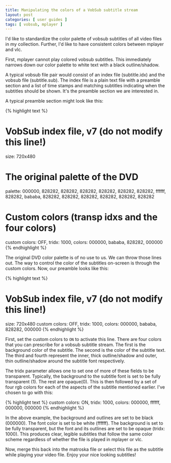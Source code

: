 ```yaml
---
title: Manipulating the colors of a VobSub subtitle stream
layout: post
categories: [ user guides ]
tags: [ vobsub, mplayer ]
---
```


I'd like to standardize the color palette of vobsub subtitles of all video files in my collection.
Further, I'd like to have consistent colors between mplayer and vlc.

First, mplayer cannot play colored vobsub subtitles.
This immediately narrows down our color palette to white text with a black outline/shadow.

A typical vobsub file pair would consist of an index file (subtitle.idx) and the vobsub file (subtitle.sub).
The index file is a plain text file with a preamble section and a list of time stamps and matching subtitles indicating when the subtitles should be shown.
It's the preamble section we are interested in.

A typical preamble section might look like this:

{% highlight text %}
# VobSub index file, v7 (do not modify this line!)
size: 720x480
# The original palette of the DVD
palette: 000000, 828282, 828282, 828282, 828282, 828282, 828282, ffffff, 828282, bababa, 828282, 828282, 828282, 828282, 828282, 828282
# Custom colors (transp idxs and the four colors)
custom colors: OFF, tridx: 1000, colors: 000000, bababa, 828282, 000000
{% endhighlight %}

The original DVD color palette is of no use to us.
We can throw those lines out.
The way to control the color of the subtitles on-screen is through the custom colors.
Now, our preamble looks like this:

{% highlight text %}
# VobSub index file, v7 (do not modify this line!)
size: 720x480
custom colors: OFF, tridx: 1000, colors: 000000, bababa, 828282, 000000
{% endhighlight %}

First, set the custom colors to `ON` to activate this line.
There are four colors that you can prescribe for a vobsub subtitle stream.
The first is the background color of the subtitle.
The second is the color of the subtitle text.
The third and fourth represent the inner, thick outline/shadow and outer, thin outline/shadow around the subtitle font respectively.

The tridx parameter allows one to set one of more of these fields to be transparent.
Typically, the background to the subtitle font is set to be fully transparent (1).
The rest are opaque(0).
This is then followed by a set of four rgb colors for each of the aspects of the subtitle mentioned earlier.
I've chosen to go with this:

{% highlight text %}
custom colors: ON, tridx: 1000, colors: 000000, ffffff, 000000, 000000
{% endhighlight %}

In the above example, the background and outlines are set to be black (000000).
The font color is set to be white (ffffff).
The background is set to be fully transparent, but the font and its outlines are set to be opaque (tridx: 1000).
This produces clear, legible subtitles that follow the same color scheme regardless of whether the file is played in mplayer or vlc.

Now, merge this back into the matroska file or select this file as the subtitle while playing your video file.
Enjoy your nice looking subtitles!

